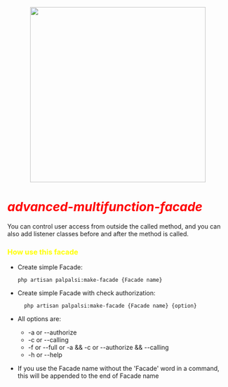 <p align="center"><a href="https://laravel.com" target="_blank"><img src="https://raw.githubusercontent.com/laravel/art/master/logo-lockup/5%20SVG/2%20CMYK/1%20Full%20Color/laravel-logolockup-cmyk-red.svg" width="400"></a></p>

# <font style='color:red'>***advanced-multifunction-facade***</font>
You can control user access from outside the called method, and you can also add listener classes before and after the method is called.

### <font style='color:yellow'> How use this facade</font>
- Create simple Facade:

      php artisan palpalsi:make-facade {Facade name}

- Create simple Facade with check authorization:
        
        php artisan palpalsi:make-facade {Facade name} {option}

- All options are:
  - -a or --authorize
  - -c or --calling
  - -f or --full or -a && -c or --authorize && --calling
  - -h or --help

- If you use the Facade name without the 'Facade' word in a command, this will be appended to the end of Facade name

